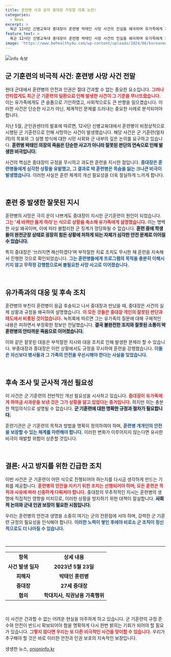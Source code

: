 ```yaml
---
title: 훈련병 사과 문자 중대장 거짓말 의혹 논란!
categories:
  - News
excerpt: >
  육군 12사단 신병교육대 중대장이 훈련병 박태인 사망 사건의 진실을 왜곡하며 유가족에게 기만한 정황이 드러났다. 규정 위반 군기훈련으로 인한 비극에 중대장은 사과의 메시지를 남겼지만, 그 과정에서 여러 의혹이 불거지고 있다.
feature_text: >
  육군 12사단 신병교육대 중대장이 훈련병 박태인 사망 사건의 진실을 왜곡하며 유가족에게 기만한 정황이 드러났다. 규정 위반 군기훈련으로 인한 비극에 중대장은 사과의 메시지를 남겼지만, 그 과정에서 여러 의혹이 불거지고 있다.
image: 'https://www.behealthy4u.com/wp-content/uploads/2024/06/koreanews.jpg'
---
```


<p><img src="https://www.behealthy4u.com/wp-content/uploads/2024/06/koreanews.jpg" alt="info 속보" /></p>

<h2 data-ke-size="size26">군 기훈련의 비극적 사건: 훈련병 사망 사건 전말</h2>

<p data-ke-size="size16">현대 군대에서 훈련병의 안전과 인권은 절대 간과할 수 없는 중요한 요소입니다. <b><span style="color: #ee2323;">그러나 안타깝게도 최근 군 기훈련의 일환으로 인해 발생한 사건이 그 기준을 무너뜨렸습니다.</span></b> 이는 유가족에게도 큰 슬픔으로 기인하였고, 사회적으로도 큰 반향을 일으켰습니다. 이러한 사건은 단순한 사고가 아닌, 체계적인 문제를 드러내는 중요한 사례로 분석되어야 합니다.</p>

<p data-ke-size="size16">지난 5월, 군인권센터의 발표에 따르면, 12사단 신병교육대에서 훈련병이 비정상적으로 시행된 군 기훈련으로 인해 사망하는 사건이 발생했습니다. 해당 사건은 군 기훈련(얼차려)의 목표와 그 실행 방식에 대한 시민 사회와 군 내부의 깊은 논의를 요구하고 있습니다. <b><span style="background-color: #21538527;">훈련병 박태인 의장의 죽음은 단순한 사고가 아니라 잘못된 판단의 연속으로 인해 발생한 비극입니다.</span></b></p>

<p data-ke-size="size16">사건의 핵심은 중대장이 규정을 무시하고 과도한 훈련을 지시한 점입니다. <b><span style="color: #1a5490;">중대장은 훈련병들에게 심각한 상황을 유발했고, 그 결과로 박 훈련병은 목숨을 잃는 크나큰 비극이 발생했습니다.</span></b> 이러한 사실은 훈련 체계의 개선 필요성을 더욱 절실하게 느끼게 합니다.</p>

<p data-ke-size="size16">&nbsp;</p>

<h2 data-ke-size="size26">훈련 중 발생한 잘못된 지시</h2>

<p data-ke-size="size16">훈련병의 사망은 극히 운이 나쁘게도 중대장이 지시한 군기훈련이 원인이 되었습니다. <b><span style="color: #ee2323;">그는 '세 바퀴만 돌게 하라'는 식으로 상황을 축소해 유가족에게 설명했습니다.</span></b> 이는 명백한 사실 왜곡이며, 이에 따라 불합리한 군 징계가 정당화될 수 없습니다. <b><span style="background-color: #21538527;">훈련 중에 학생들이 완전군장 상태로 굉장히 힘든 상황에 처하게 되는 자체가 심각한 안전 문제로 이어질 수 있습니다.</span></b></p>

<p data-ke-size="size16">특히 중대장은 ‘쓰러지면 해산하겠다’며 부적절한 치료 조치도 무시한 채 훈련을 지속해서 진행한 것으로 확인되었습니다. <b><span style="color: #1a5490;">그는 훈련병들에게 프로그램의 목적을 충분히 이해시키지 않고 무작정 강행함으로써 불필요한 사망 사고로 이어졌습니다.</span></b></p>

<p data-ke-size="size16">&nbsp;</p>

<h2 data-ke-size="size26">유가족과의 대응 및 후속 조치</h2>

<p data-ke-size="size16">훈련병의 부친이 훈련병이 응급 후송되고 나서 중대장과 만났을 때, 중대장은 사건의 실제 상황과 규정을 왜곡하여 설명했습니다. <b><span style="color: #ee2323;">이 모든 것들은 중대장 개인의 잘못된 판단과 태도에서 비롯된 것이었습니다.</span></b> 녹취록에 따르면 그는 유가족의 질문에 대해 구체적인 내용은 피하면서 부정확한 정보만 전달했습니다. <b><span style="background-color: #21538527;">결국 불완전한 조치와 잘못된 소통이 박 훈련병의 안타까운 죽음으로 이어졌습니다.</span></b></p>

<p data-ke-size="size16">이와 같은 잘못된 대응은 부적절한 지시와 대응 조치로 인해 발생한 문제라 할 수 있습니다. 부중대장과 중대장은 이런 상황에서도 규정을 무시하여 훈련을 강행했습니다. <b><span style="color: #1a5490;">이들은 자신보다 병사들과 그 가족의 안전을 우선시해야 한다는 사실을 잊었습니다.</span></b></p>

<p data-ke-size="size16">&nbsp;</p>

<h2 data-ke-size="size26">후속 조사 및 군사적 개선 필요성</h2>

<p data-ke-size="size16">이 사건은 군 기훈련의 전반적인 개선 필요성을 시사하고 있습니다. <b><span style="color: #ee2323;">중대장이 유가족에게 하여금 사과문을 보낸 것은 그가 상황을 알고 있었다는 증거입니다.</span></b> 하지만 이는 충분한 책임의식으로 설명될 수 없습니다. <b><span style="background-color: #21538527;">군 기훈련에 대한 명확한 규정과 절차가 필요합니다.</span></b></p>

<p data-ke-size="size16">훈련기관은 군 기훈련의 목적과 방법을 명확히 정의하여야 하며, <b><span style="color: #1a5490;">훈련병 개개인의 안전을 보장할 수 있는 체계를 마련해야 합니다.</span></b> 이러한 변화가 이루어지지 않는다면 유사한 비극이 재발할 위험이 상존할 것입니다.</p>

<p data-ke-size="size16">&nbsp;</p>

<h2 data-ke-size="size26">결론: 사고 방지를 위한 긴급한 조치</h2>

<p data-ke-size="size16">이번 사건은 군 기훈련이 어떤 식으로 진행되어야 하는지를 다시금 생각하게 만드는 기회를 제공합니다. <b><span style="color: #ee2323;">훈련병의 안전을 지키기 위한 조치는 선행되어야 하며, 모든 훈련은 목적과 사유에 따라 신중하게 다뤄져야 합니다.</span></b> 중대장의 무추적적인 지시는 훈련병의 생명에 직접적인 영향을 미치므로, 이러한 상황을 방지하기 위한 대책이 절실합니다. <b><span style="background-color: #21538527;">사회적 논의와 군내 인권 보장이 필요한 시점입니다.</span></b></p>

<p data-ke-size="size16">우리는 훈련병의 안전과 생명을 소중히 여기는 군의 전환점에 서야 하며, 강력한 군 기훈련 규정의 필요성을 인식해야 합니다. <b><span style="color: #1a5490;">이러한 노력이 쌓인 후에야 비로소 군 조직이 정신적으로도 더 나아질 수 있습니다.</span></b></p>

<p data-ke-size="size16">&nbsp;</p>

<hr style="border: 1px solid #eeeeee;"/>

<table style="width: 100%; border-collapse: collapse;">
    <tr>
        <td style="text-align: center; height: 17px;"><b>항목</b></td>
        <td style="text-align: center; height: 17px;"><b>상세 내용</b></td>
    </tr>
    <tr>
        <td style="text-align: center; height: 17px;"><b>사건 발생 일자</b></td>
        <td style="text-align: center; height: 17px;"><b>2023년 5월 23일</b></td>
    </tr>
    <tr>
        <td style="text-align: center; height: 17px;"><b>피해자</b></td>
        <td style="text-align: center; height: 17px;"><b>박태인 훈련병</b></td>
    </tr>
    <tr>
        <td style="text-align: center; height: 17px;"><b>중대장</b></td>
        <td style="text-align: center; height: 17px;"><b>27세 중대장</b></td>
    </tr>
    <tr>
        <td style="text-align: center; height: 17px;"><b>혐의</b></td>
        <td style="text-align: center; height: 17px;"><b>학대치사, 직권남용 가혹행위</b></td>
    </tr>
</table>

<p data-ke-size="size16">&nbsp;</p>

<p>이 사건은 간과할 수 없는 어려운 현실을 마주하게 하고 있습니다. 군 기훈련의 규정 준수와 안전이 반드시 확보되어야 함을 명확하게 다시 한번 밝히는 기회가 되어야 할 필요가 있습니다. <b><span style="color: #ee2323;">그렇지 않다면 우리는 또 다른 비극적인 사건을 맞이할 수 있습니다.</span></b> 우리가 추구해야 할 것은 바로 이러한 안전과 인권 보호의 지속적인 보장입니다.</p>
생생한 뉴스, <a href="https://onioninfo.kr" rel="dofollow">onioninfo.kr</a>


